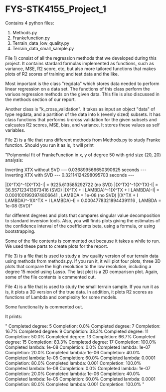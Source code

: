 # FYS-STK4155_Project_1

Contains 4 python files:

1) Methods.py 
2) Frankefunction.py
3) Terrain_data_low_quality.py
4) Terrain_data_small_sample.py


File 1) consist of all the regression methods that we developed
during this project. It contains stardard formulas implemented as functions,
such as variance, MSE, R2 score, etc, but also more tailored functions
that makes plots of R2 scores of training and test data and the like.

Most important is the class "regdata" which stores data needed to perform
linear regression on a data set. The functions of this class perform the variuos
regression methods on the given data. This file is also discussed in the methods section of our report.

Another class is "k_cross_validation". It takes as input an object "data" of type regdata,
and a partition of the data into k (evenly sized) subsets. It has class functions that performs k-cross validation
for the given subsets and calcuates R2 scores, MSE, bias, and variance.
It stores these values as self variables.

File 2) is a file that runs different methods from Methods.py 
to study Franke function.  Should you run it as is, it will print

"Polynomial fit of FrankeFunction in x, y of degree  50  with grid size  (20, 20)  analysis:

Inverting XTX without SVD --- 0.036899566650390625 seconds ---
Inverting XTX with SVD --- 0.32114124298095703 seconds ---

|(X^TX)^-1(X^TX)-I| =  9225.613585292722  (no SVD)
|(X^TX)^-1(X^TX)-I| =  36.557123413673416  (SVD)
|(X^TX + I LAMBDA)^-1(X^TX + I LAMBDA)-I| =  0.0001001993974806641 , LAMBDA =  1e-08  (no SVD)
|(X^TX + I LAMBDA)^-1(X^TX + I LAMBDA)-I| =  0.00047783218944391116 , LAMBDA =  1e-08  (SVD)"

for different degrees and plots that compares singular value decomposition to
standard inversion tools. Also, you will finds plots giving the estimates of the
confidence interval of the coefficients beta, using a formula, or using bootstrapping.

Some of the file contents is commented out because it takes a while to run. We used
these parts to create plots for the report.

File 3) is a file that is used to study a low quality version of our terrain data using
methods from methods.py. If you run it, it will plot four plots, three 3D plots
that compare the high resolution to the low resolution, including a degree 15 model using Lasso.
The last plot is a 2D comparison plot. Again, some of the file contents is commented out.

File 4) is a file that is used to study the small terrain sample. If you run it as is,
it plots a 3D version of the true data. In addition, it plots R2 scores as functions of Lambda and
complexity for some models.

Some functionality is commented out.

It prints:

"
Completed degree:  5  Completion: 0.0%
Completed degree:  7  Completion: 16.7%
Completed degree:  9  Completion: 33.3%
Completed degree:  11  Completion: 50.0%
Completed degree:  13  Completion: 66.7%
Completed degree:  15  Completion: 83.3%
Completed degree:  17  Completion: 100.0%
Completed lambda:  1e-08  Completion: 0.0%
Completed lambda:  1e-07  Completion: 20.0%
Completed lambda:  1e-06  Completion: 40.0%
Completed lambda:  1e-05  Completion: 60.0%
Completed lambda:  0.0001  Completion: 80.0%
Completed lambda:  0.001  Completion: 100.0%
Completed lambda:  1e-08  Completion: 0.0%
Completed lambda:  1e-07  Completion: 20.0%
Completed lambda:  1e-06  Completion: 40.0%
Completed lambda:  1e-05  Completion: 60.0%
Completed lambda:  0.0001  Completion: 80.0%
Completed lambda:  0.001  Completion: 100.0%
"
